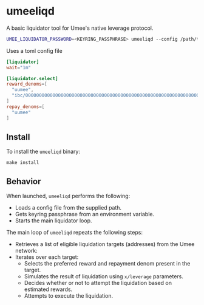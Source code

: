 # umeeliqd

A basic liquidator tool for Umee's native leverage protocol.

```sh
UMEE_LIQUIDATOR_PASSWORD=<KEYRING_PASSPHRASE> umeeliqd --config /path/to/config.toml --log-level info --log-format text
```

Uses a toml config file

```toml
[liquidator]
wait="1m"

[liquidator.select]
reward_denoms=[
  "uumee",
  "ibc/0000000000000000000000000000000000000000000000000000000000000000"
]
repay_denoms=[
  "uumee"
]
```

## Install

To install the `umeeliqd` binary:

```shell
make install
```

## Behavior

When launched, `umeeliqd` performs the following:

- Loads a config file from the supplied path.
- Gets keyring passphrase from an environment variable.
- Starts the main liquidator loop.

The main loop of `umeeliqd` repeats the following steps:

- Retrieves a list of eligible liquidation targets (addresses) from the Umee network:
- Iterates over each target:
  - Selects the preferred reward and repayment denom present in the target.
  - Simulates the result of liquidation using `x/leverage` parameters.
  - Decides whether or not to attempt the liquidation based on estimated rewards.
  - Attempts to execute the liquidation.